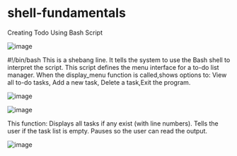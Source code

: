 # shell-fundamentals
Creating Todo Using Bash Script

![image](https://github.com/user-attachments/assets/f69bb3e1-3432-495f-93b4-016b069acc68)

#!/bin/bash
This is a shebang line. It tells the system to use the Bash shell to interpret the script.
This script defines the menu interface for a to-do list manager. When the display_menu function is called,shows options to: View all to-do tasks, Add a new task, Delete a task,Exit the program.

![image](https://github.com/user-attachments/assets/0a96fb71-eb6f-4114-80d1-a61d32c1563b)

![image](https://github.com/user-attachments/assets/b86c0184-03c6-4cfd-92a3-dba3951d1d2b)

This function: Displays all tasks if any exist (with line numbers).
Tells the user if the task list is empty.
Pauses so the user can read the output.

![image](https://github.com/user-attachments/assets/c7776e0b-b314-4c00-b501-250ee24bae96)
